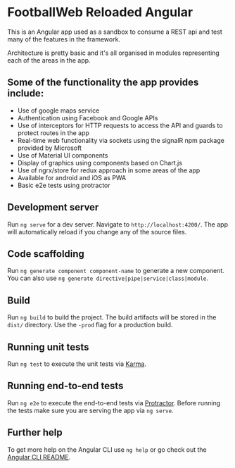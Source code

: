 # FootballWeb Reloaded Angular

This is an Angular app used as a sandbox to consume a REST api and test many of the features in the framework.

Architecture is pretty basic and it's all organised in modules representing each of the areas in the app.

## Some of the functionality the app provides include:
* Use of google maps service
* Authentication using Facebook and Google APIs
* Use of interceptors for HTTP requests to access the API and guards to protect routes in the app
* Real-time web functionality via sockets using the signalR npm package provided by Microsoft
* Use of Material UI components
* Display of graphics using components based on Chart.js
* Use of ngrx/store for redux approach in some areas of the app
* Available for android and iOS as PWA
* Basic e2e tests using protractor

## Development server

Run `ng serve` for a dev server. Navigate to `http://localhost:4200/`. The app will automatically reload if you change any of the source files.

## Code scaffolding

Run `ng generate component component-name` to generate a new component. You can also use `ng generate directive|pipe|service|class|module`.

## Build

Run `ng build` to build the project. The build artifacts will be stored in the `dist/` directory. Use the `-prod` flag for a production build.

## Running unit tests

Run `ng test` to execute the unit tests via [Karma](https://karma-runner.github.io).

## Running end-to-end tests

Run `ng e2e` to execute the end-to-end tests via [Protractor](http://www.protractortest.org/).
Before running the tests make sure you are serving the app via `ng serve`.

## Further help

To get more help on the Angular CLI use `ng help` or go check out the [Angular CLI README](https://github.com/angular/angular-cli/blob/master/README.md).
